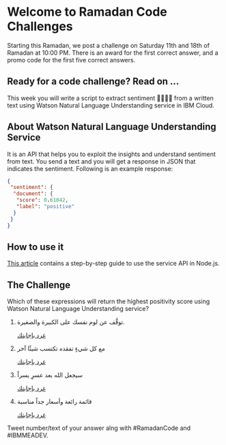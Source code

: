 # Welcome to Ramadan Code Challenges
Starting this Ramadan, we post a challenge on Saturday 11th and 18th of Ramadan at 10:00 PM. There is an award for the first correct answer, and a promo code for the first five correct answers.

## Ready for a code challenge? Read on ...
This week you will write a script to extract sentiment 👍🏼👎🏼 from a written text using Watson Natural Language Understanding service in IBM Cloud.

## About Watson Natural Language Understanding Service
It is an API that helps you to exploit the insights and understand sentiment from text. You send a text and you will get a response in JSON that indicates the sentiment. Following is an example response:
```JSON
{
 "sentiment": {
  "document": {
   "score": 0.61042,
   "label": "positive"
  }
 }
}
```
## How to use it
[This article](https://www.linkedin.com/pulse/ibm-watson-series-extract-sentiment-from-text-nora-alnashwan/) contains a step-by-step guide to use the service API in Node.js.

## The Challenge
Which of these expressions will return the highest positivity score using Watson Natural Language Understanding service?
1. توقَّف عن لوم نفسك على الكبيرة والصغيرة.

    <a class="twitter-share-button"
  href="https://twitter.com/intent/tweet?text=%D8%A5%D8%AC%D8%A7%D8%A8%D8%AA%D9%8A%20%D9%84%D8%AA%D8%AD%D8%AF%D9%8A%20%23RamadanCode%20%D9%87%D9%8A%3A%20%D8%AA%D9%88%D9%82%D9%91%D9%8E%D9%81%20%D8%B9%D9%86%20%D9%84%D9%88%D9%85%20%D9%86%D9%81%D8%B3%D9%83%20%D8%B9%D9%84%D9%89%20%D8%A7%D9%84%D9%83%D8%A8%D9%8A%D8%B1%D8%A9%20%D9%88%D8%A7%D9%84%D8%B5%D8%BA%D9%8A%D8%B1%D8%A9.%20%23IBMMEADev">
غرد بإجابتك</a>
2. مع كل شيءٍ تفقده تكتسب شيئًا آخر

    <a class="twitter-share-button"
  href="https://twitter.com/intent/tweet?text=%D8%A5%D8%AC%D8%A7%D8%A8%D8%AA%D9%8A%20%D9%84%D8%AA%D8%AD%D8%AF%D9%8A%20%23RamadanCode%20%D9%87%D9%8A%3A%20%D9%85%D8%B9%20%D9%83%D9%84%20%D8%B4%D9%8A%D8%A1%D9%8D%20%D8%AA%D9%81%D9%82%D8%AF%D9%87%20%D8%AA%D9%83%D8%AA%D8%B3%D8%A8%20%D8%B4%D9%8A%D8%A6%D9%8B%D8%A7%20%D8%A2%D8%AE%D8%B1.%20%23IBMMEADev">
غرد بإجابتك</a>
3.  سيجعل الله بعد عسرِِ يسراً

    <a class="twitter-share-button"
  href="https://twitter.com/intent/tweet?text=%D8%A5%D8%AC%D8%A7%D8%A8%D8%AA%D9%8A%20%D9%84%D8%AA%D8%AD%D8%AF%D9%8A%20%23RamadanCode%20%D9%87%D9%8A%3A%20%D8%B3%D9%8A%D8%AC%D8%B9%D9%84%20%D8%A7%D9%84%D9%84%D9%87%20%D8%A8%D8%B9%D8%AF%20%D8%B9%D8%B3%D8%B1%D9%90%D9%90%20%D9%8A%D8%B3%D8%B1%D8%A7%D9%8B.%20%23IBMMEADev">
غرد بإجابتك</a>
4. قائمة رائعة وأسعار جداً مناسبة

    <a class="twitter-share-button"
  href="https://twitter.com/intent/tweet?text=%D8%A5%D8%AC%D8%A7%D8%A8%D8%AA%D9%8A%20%D9%84%D8%AA%D8%AD%D8%AF%D9%8A%20%23RamadanCode%20%D9%87%D9%8A%3A%20%D9%82%D8%A7%D8%A6%D9%85%D8%A9%20%D8%B1%D8%A7%D8%A6%D8%B9%D8%A9%20%D9%88%D8%A3%D8%B3%D8%B9%D8%A7%D8%B1%20%D8%AC%D8%AF%D8%A7%D9%8B%20%D9%85%D9%86%D8%A7%D8%B3%D8%A8%D8%A9.%20%23IBMMEADev">
غرد بإجابتك</a>

Tweet number/text of your answer alng with #RamadanCode and #IBMMEADEV.
